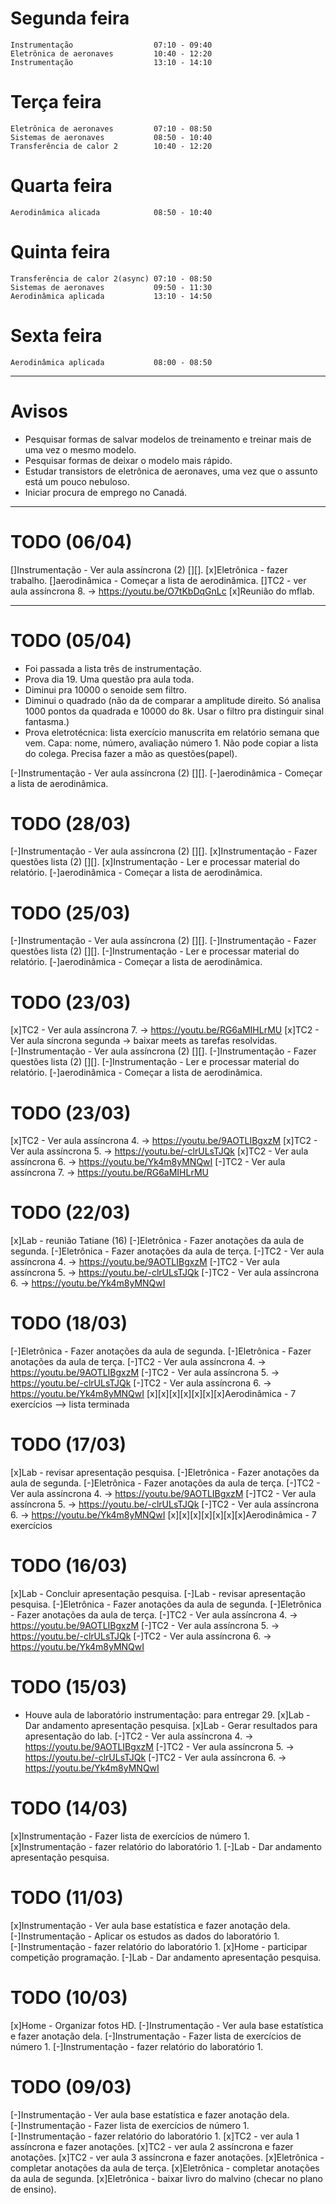 # Segunda feira

    Instrumentação                  07:10 - 09:40
    Eletrônica de aeronaves         10:40 - 12:20
    Instrumentação                  13:10 - 14:10

# Terça feira
    
    Eletrônica de aeronaves         07:10 - 08:50
    Sistemas de aeronaves           08:50 - 10:40
    Transferência de calor 2        10:40 - 12:20

# Quarta feira
    
    Aerodinâmica alicada            08:50 - 10:40

# Quinta feira 

    Transferência de calor 2(async) 07:10 - 08:50
    Sistemas de aeronaves           09:50 - 11:30
    Aerodinâmica aplicada           13:10 - 14:50

# Sexta feira

    Aerodinâmica aplicada           08:00 - 08:50


-----------------------------------------------------

# Avisos
- Pesquisar formas de salvar modelos de treinamento e treinar mais de uma vez o mesmo modelo.
- Pesquisar formas de deixar o modelo mais rápido.
- Estudar transistors de eletrônica de aeronaves, uma vez que o assunto está um pouco nebuloso.
- Iniciar procura de emprego no Canadá.

-----------------------------------------------------
# TODO (06/04)
[]Instrumentação - Ver aula assíncrona (2) [][].
[x]Eletrônica -  fazer trabalho.
[]aerodinâmica - Começar a lista de aerodinâmica.
[]TC2 - ver aula assíncrona 8. -> https://youtu.be/O7tKbDqGnLc
[x]Reunião do mflab.


-----------------------------------------------------
# TODO (05/04)
- Foi passada a lista três de instrumentação.
- Prova dia 19. Uma questão pra aula toda.
- Diminui pra 10000 o senoide sem filtro.
- Diminui o quadrado (não da de comparar a amplitude direito. Só analisa 1000 pontos da quadrada e 10000 do 8k. Usar o filtro pra distinguir sinal fantasma.)
- Prova eletrotécnica: lista exercício manuscrita em relatório semana que vem. Capa: nome, número, avaliação número 1. Não pode copiar a lista do colega. Precisa fazer a mão as questões(papel).

[-]Instrumentação - Ver aula assíncrona (2) [][].
[-]aerodinâmica - Começar a lista de aerodinâmica.

# TODO (28/03)
[-]Instrumentação - Ver aula assíncrona (2) [][].
[x]Instrumentação - Fazer questões lista (2) [][].
[x]Instrumentação - Ler e processar material do relatório.
[-]aerodinâmica - Começar a lista de aerodinâmica.

# TODO (25/03)
[-]Instrumentação - Ver aula assíncrona (2) [][].
[-]Instrumentação - Fazer questões lista (2) [][].
[-]Instrumentação - Ler e processar material do relatório.
[-]aerodinâmica - Começar a lista de aerodinâmica.

# TODO (23/03)
[x]TC2 - Ver aula assíncrona 7. -> https://youtu.be/RG6aMIHLrMU
[x]TC2 - Ver aula síncrona segunda -> baixar meets as tarefas resolvidas.
[-]Instrumentação - Ver aula assíncrona (2) [][].
[-]Instrumentação - Fazer questões lista (2) [][].
[-]Instrumentação - Ler e processar material do relatório.
[-]aerodinâmica - Começar a lista de aerodinâmica.

# TODO (23/03)
[x]TC2 - Ver aula assíncrona 4. -> https://youtu.be/9AOTLIBgxzM
[x]TC2 - Ver aula assíncrona 5. -> https://youtu.be/-clrULsTJQk
[x]TC2 - Ver aula assíncrona 6. -> https://youtu.be/Yk4m8yMNQwI
[-]TC2 - Ver aula assíncrona 7. -> https://youtu.be/RG6aMIHLrMU

# TODO (22/03)
[x]Lab - reunião Tatiane (16)
[-]Eletrônica - Fazer anotações da aula de segunda.
[-]Eletrônica - Fazer anotações da aula de terça.
[-]TC2 - Ver aula assíncrona 4. -> https://youtu.be/9AOTLIBgxzM
[-]TC2 - Ver aula assíncrona 5. -> https://youtu.be/-clrULsTJQk
[-]TC2 - Ver aula assíncrona 6. -> https://youtu.be/Yk4m8yMNQwI

# TODO (18/03)
[-]Eletrônica - Fazer anotações da aula de segunda.
[-]Eletrônica - Fazer anotações da aula de terça.
[-]TC2 - Ver aula assíncrona 4. -> https://youtu.be/9AOTLIBgxzM
[-]TC2 - Ver aula assíncrona 5. -> https://youtu.be/-clrULsTJQk
[-]TC2 - Ver aula assíncrona 6. -> https://youtu.be/Yk4m8yMNQwI
[x][x][x][x][x][x][x]Aerodinâmica - 7 exercícios --> lista terminada

# TODO (17/03)
[x]Lab - revisar apresentação pesquisa.
[-]Eletrônica - Fazer anotações da aula de segunda.
[-]Eletrônica - Fazer anotações da aula de terça.
[-]TC2 - Ver aula assíncrona 4. -> https://youtu.be/9AOTLIBgxzM
[-]TC2 - Ver aula assíncrona 5. -> https://youtu.be/-clrULsTJQk
[-]TC2 - Ver aula assíncrona 6. -> https://youtu.be/Yk4m8yMNQwI
[x][x][x][x][x][x][x]Aerodinâmica - 7 exercícios

# TODO (16/03)
[x]Lab - Concluir apresentação pesquisa.
[-]Lab - revisar apresentação pesquisa.
[-]Eletrônica - Fazer anotações da aula de segunda.
[-]Eletrônica - Fazer anotações da aula de terça.
[-]TC2 - Ver aula assíncrona 4. -> https://youtu.be/9AOTLIBgxzM
[-]TC2 - Ver aula assíncrona 5. -> https://youtu.be/-clrULsTJQk
[-]TC2 - Ver aula assíncrona 6. -> https://youtu.be/Yk4m8yMNQwI

# TODO (15/03)
- Houve aula de laboratório instrumentação: para entregar 29.
[x]Lab - Dar andamento apresentação pesquisa.
[x]Lab - Gerar resultados para apresentação do lab.
[-]TC2 - Ver aula assíncrona 4. -> https://youtu.be/9AOTLIBgxzM
[-]TC2 - Ver aula assíncrona 5. -> https://youtu.be/-clrULsTJQk
[-]TC2 - Ver aula assíncrona 6. -> https://youtu.be/Yk4m8yMNQwI

# TODO (14/03)

[x]Instrumentação - Fazer lista de exercícios de número 1.
[x]Instrumentação - fazer relatório do laboratório 1.
[-]Lab - Dar andamento apresentação pesquisa.

# TODO (11/03)

[x]Instrumentação - Ver aula base estatística e fazer anotação dela.
[-]Instrumentação - Aplicar os estudos as dados do laboratório 1.
[-]Instrumentação - fazer relatório do laboratório 1.
[x]Home - participar competição programação.
[-]Lab - Dar andamento apresentação pesquisa.

# TODO (10/03)

[x]Home - Organizar fotos HD.
[-]Instrumentação - Ver aula base estatística e fazer anotação dela.
[-]Instrumentação - Fazer lista de exercícios de número 1.
[-]Instrumentação - fazer relatório do laboratório 1.

# TODO (09/03)

[-]Instrumentação - Ver aula base estatística e fazer anotação dela.
[-]Instrumentação - Fazer lista de exercícios de número 1.
[-]Instrumentação - fazer relatório do laboratório 1.
[x]TC2 - ver aula 1 assíncrona e fazer anotações.
[x]TC2 - ver aula 2 assíncrona e fazer anotações.
[x]TC2 - ver aula 3 assíncrona e fazer anotações.
[x]Eletrônica - completar anotações da aula de terça.
[x]Eletrônica - completar anotações da aula de segunda.
[x]Eletrônica - baixar livro do malvino (checar no plano de ensino).
